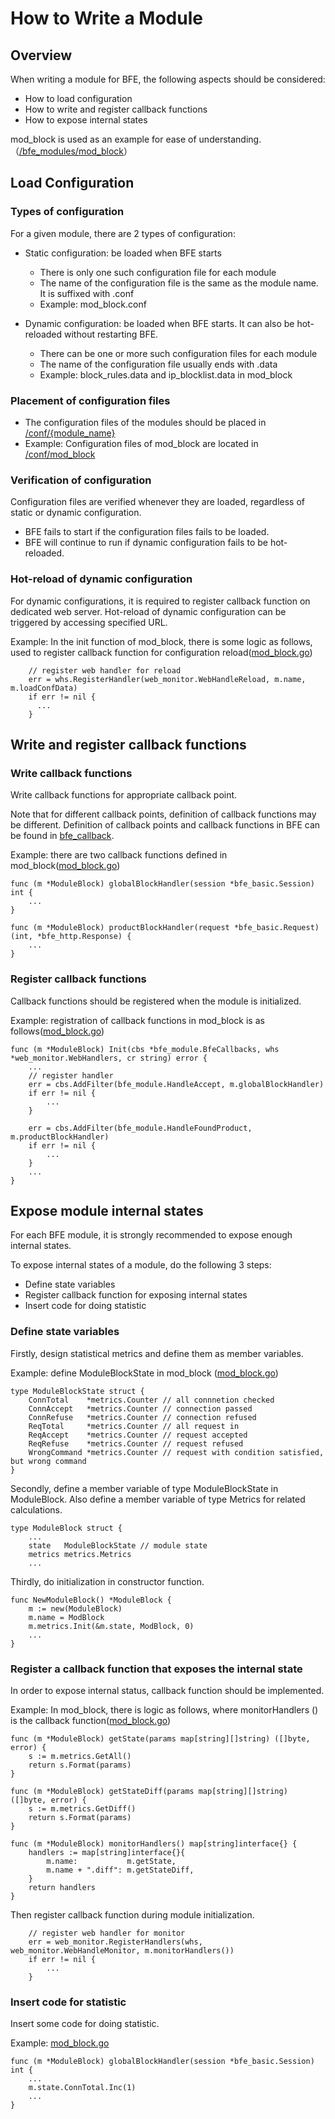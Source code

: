 # How to Write a Module

## Overview

When writing a module for BFE, the following aspects should be considered:

- How to load configuration
- How to write and register callback functions
- How to expose internal states

mod_block is used as an example for ease of understanding.（[/bfe_modules/mod_block](https://github.com/bfenetworks/bfe/tree/master/bfe_modules/mod_block)）

## Load Configuration

### Types of configuration

For a given module, there are 2 types of configuration:

- Static configuration: be loaded when BFE starts
    + There is only one such configuration file for each module
    + The name of the configuration file is the same as the module name. It is suffixed with .conf
    + Example: mod_block.conf

- Dynamic configuration: be loaded when BFE starts. It can also be hot-reloaded without restarting BFE.
    + There can be one or more such configuration files for each module
    + The name of the configuration file usually ends with .data
    + Example: block_rules.data and ip_blocklist.data in mod_block

### Placement of configuration files

- The configuration files of the modules should be placed in [/conf/{module_name}](https://github.com/bfenetworks/bfe/tree/master/conf)
- Example: Configuration files of mod_block are located in [/conf/mod_block](https://github.com/bfenetworks/bfe/tree/master/conf/mod_block)

### Verification of configuration

Configuration files are verified whenever they are loaded, regardless of static or dynamic configuration.

- BFE fails to start if the configuration files fails to be loaded.
- BFE will continue to run if dynamic configuration fails to be hot-reloaded.

### Hot-reload of dynamic configuration

For dynamic configurations, it is required to register callback function on dedicated web server. Hot-reload of dynamic configuration can be triggered by accessing specified URL.

Example: In the init function of mod_block, there is some logic as follows, used to register callback function for configuration reload([mod_block.go](https://github.com/bfenetworks/bfe/tree/master/bfe_modules/mod_block/mod_block.go))

```golang
    // register web handler for reload
    err = whs.RegisterHandler(web_monitor.WebHandleReload, m.name, m.loadConfData)
    if err != nil {
      ...
    }
```

## Write and register callback functions

### Write callback functions

Write callback functions for appropriate callback point.

Note that for different callback points, definition of callback functions may be different. Definition of callback points and  callback functions in BFE can be found in [bfe_callback](./bfe_callback.md).

Example: there are two callback functions defined in mod_block([mod_block.go](https://github.com/bfenetworks/bfe/tree/master/bfe_modules/mod_block/mod_block.go))

```golang
func (m *ModuleBlock) globalBlockHandler(session *bfe_basic.Session) int {
    ...
}

func (m *ModuleBlock) productBlockHandler(request *bfe_basic.Request) (int, *bfe_http.Response) {
    ...
}

```

### Register callback functions

Callback functions should be registered when the module is initialized.

Example: registration of callback functions in mod_block is as follows([mod_block.go](https://github.com/bfenetworks/bfe/tree/master/bfe_modules/mod_block/mod_block.go))

```golang
func (m *ModuleBlock) Init(cbs *bfe_module.BfeCallbacks, whs *web_monitor.WebHandlers, cr string) error {
    ...
    // register handler
    err = cbs.AddFilter(bfe_module.HandleAccept, m.globalBlockHandler)
    if err != nil {
        ...
    }
    
    err = cbs.AddFilter(bfe_module.HandleFoundProduct, m.productBlockHandler)
    if err != nil {
        ...
    }
    ...
}
```

## Expose module internal states

For each BFE module, it is strongly recommended to expose enough internal states.

To expose internal states of a module, do the following 3 steps:

- Define state variables
- Register callback function for exposing internal states
- Insert code for doing statistic

### Define state variables

Firstly, design statistical metrics and define them as member variables.

Example: define ModuleBlockState in mod_block ([mod_block.go](https://github.com/bfenetworks/bfe/tree/master/bfe_modules/mod_block/mod_block.go))

```golang
type ModuleBlockState struct {
    ConnTotal    *metrics.Counter // all connnetion checked
    ConnAccept   *metrics.Counter // connection passed
    ConnRefuse   *metrics.Counter // connection refused
    ReqTotal     *metrics.Counter // all request in
    ReqAccept    *metrics.Counter // request accepted
    ReqRefuse    *metrics.Counter // request refused
    WrongCommand *metrics.Counter // request with condition satisfied, but wrong command
}
```

Secondly, define a member variable of type ModuleBlockState in ModuleBlock. Also define a member variable of type Metrics for related calculations.

```golang
type ModuleBlock struct {
    ...
    state   ModuleBlockState // module state
    metrics metrics.Metrics
    ...
```

Thirdly, do initialization in constructor function.

```golang
func NewModuleBlock() *ModuleBlock {
    m := new(ModuleBlock)
    m.name = ModBlock
    m.metrics.Init(&m.state, ModBlock, 0)
    ...
}
```

### Register a callback function that exposes the internal state

In order to expose internal status, callback function should be implemented.

Example: In mod_block, there is logic as follows,  where monitorHandlers () is the callback function([mod_block.go](https://github.com/bfenetworks/bfe/tree/master/bfe_modules/mod_block/mod_block.go))

```golang
func (m *ModuleBlock) getState(params map[string][]string) ([]byte, error) {
    s := m.metrics.GetAll()
    return s.Format(params)
}

func (m *ModuleBlock) getStateDiff(params map[string][]string) ([]byte, error) {
    s := m.metrics.GetDiff()
    return s.Format(params)
}

func (m *ModuleBlock) monitorHandlers() map[string]interface{} {
    handlers := map[string]interface{}{
        m.name:           m.getState,
        m.name + ".diff": m.getStateDiff,
    }
    return handlers
}
```

Then register callback function during module initialization.

```golang
    // register web handler for monitor
    err = web_monitor.RegisterHandlers(whs, web_monitor.WebHandleMonitor, m.monitorHandlers())
    if err != nil {
        ...
    }
```

### Insert code for statistic

Insert some code for doing statistic.

Example: [mod_block.go](https://github.com/bfenetworks/bfe/tree/master/bfe_modules/mod_block/mod_block.go)

```golang
func (m *ModuleBlock) globalBlockHandler(session *bfe_basic.Session) int {
    ...
    m.state.ConnTotal.Inc(1)
    ...
}
```
